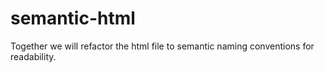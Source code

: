 # semantic-html
 
Together we will refactor the html file to semantic naming conventions for readability.